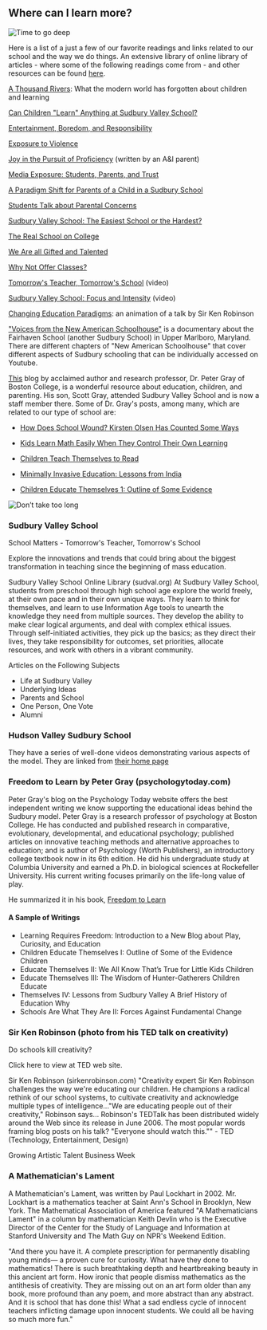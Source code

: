 Where can I learn more?  
---

![Time to go deep](img/music-computer.jpg)

Here is a list of a just a few of our favorite readings and links related to
our school and the way we do things. An extensive library of online library of
articles - where some of the following readings come from - and other
resources can be found [here](http://www.sudval.com/05_articles.html).

[A Thousand Rivers](http://schoolingtheworld.org/a-thousand-rivers/): What the
modern world has forgotten about children and learning

[Can Children "Learn" Anything at Sudbury Valley
School?](http://www.sudval.com/essays/122009.shtml)

[Entertainment, Boredom, and
Responsibility](http://www.sudval.org/essays/042008.shtml)

[Exposure to Violence](http://www.sudval.org/essays/072011.shtml)

[Joy in the Pursuit of Proficiency](http://www.unschoolingblog.com/?p=306)
(written by an A&I parent)

[Media Exposure: Students, Parents, and
Trust](http://www.sudval.org/essays/032013.shtml)

[A Paradigm Shift for Parents of a Child in a Sudbury
School](http://www.phillyfreeschool.org/wp-content/uploads/2011/05/ParadigmShift.pdf)

[Students Talk about Parental
Concerns](http://www.sudval.org/essays/032009.shtml)

[Sudbury Valley School: The Easiest School or the
Hardest?](http://www.sudval.org/essays/072012.shtml)

[The Real School on College](http://www.sudval.com/essays/042010.shtml)

[We Are all Gifted and Talented](http://www.sudval.org/essays/112011.shtml)

[Why Not Offer Classes?](http://clearwaterschool.com/?page_id=574)

[Tomorrow's Teacher, Tomorrow's
School](https://www.youtube.com/watch?v=awOAmTaZ4XI) (video)

[Sudbury Valley School: Focus and
Intensity](https://www.youtube.com/watch?v=NxPnvJE0V2E#t=47) (video)

[Changing Education Paradigms](https://www.youtube.com/watch?v=zDZFcDGpL4U):
an animation of a talk by Sir Ken Robinson

["Voices from the New American
Schoolhouse"](http://www.youtube.com/watch?v=B3boxHhrjj8&feature=bf_next&list=SP07664D50ED360355)
is a documentary about the Fairhaven School (another Sudbury School) in Upper
Marlboro, Maryland. There are different chapters of "New American Schoolhouse"
that cover different aspects of Sudbury schooling that can be individually
accessed on Youtube.

[This](http://www.psychologytoday.com/blog/freedom-learn) blog by acclaimed
author and research professor, Dr. Peter Gray of Boston College, is a
wonderful resource about education, children, and parenting. His son, Scott
Gray, attended Sudbury Valley School and is now a staff member there. Some of
Dr. Gray's posts, among many, which are related to our type of school are:

* [How Does School Wound? Kirsten Olsen Has Counted Some
 Ways](https://www.psychologytoday.com/blog/freedom-learn/201106/how-does-school-wound-kirsten-olson-has-counted-some-ways)

* [Kids Learn Math Easily When They Control Their Own
 Learning](https://www.psychologytoday.com/blog/freedom-learn/201004/kids-learn-math-easily-when-they-control-their-own-learning)

* [Children Teach Themselves to
 Read](http://www.psychologytoday.com/blog/freedom-learn/201002/children-teach-themselves-read)

* [Minimally Invasive Education: Lessons from
 India](https://www.psychologytoday.com/blog/freedom-learn/200901/minimally-invasive-education-lessons-india)

* [Children Educate Themselves 1: Outline of Some
 Evidence](https://www.psychologytoday.com/blog/freedom-learn/200807/children-educate-themselves-i-outline-some-the-evidence)

![Don’t take too long](img/skeleton.jpg)



### Sudbury Valley School

School Matters - Tomorrow's Teacher, Tomorrow's School

Explore the innovations and trends that could bring about the biggest
transformation in teaching since the beginning of mass education.

Sudbury Valley School Online Library (sudval.org) At Sudbury Valley School,
students from preschool through high school age explore the world freely, at
their own pace and in their own unique ways. They learn to think for
themselves, and learn to use Information Age tools to unearth the knowledge
they need from multiple sources. They develop the ability to make clear
logical arguments, and deal with complex ethical issues. Through
self-initiated activities, they pick up the basics; as they direct their
lives, they take responsibility for outcomes, set priorities, allocate
resources, and work with others in a vibrant community.

Articles on the Following Subjects

* Life at Sudbury Valley
* Underlying Ideas 
* Parents and School 
* One Person, One Vote 
* Alumni

### Hudson Valley Sudbury School

They have a series of well-done videos demonstrating various aspects of the
model. They are linked from [their home page](http://sudburyschool.com/)


### Freedom to Learn by Peter Gray (psychologytoday.com)

Peter Gray's blog on the Psychology Today website offers the best independent
writing we know supporting the educational ideas behind the Sudbury model.
Peter Gray is a research professor of psychology at Boston College. He has
conducted and published research in comparative, evolutionary, developmental,
and educational psychology; published articles on innovative teaching methods
and alternative approaches to education; and is author of Psychology (Worth
Publishers), an introductory college textbook now in its 6th edition. He did
his undergraduate study at Columbia University and earned a Ph.D. in
biological sciences at Rockefeller University. His current writing focuses
primarily on the life-long value of play.

He summarized it in his book, [Freedom to Learn]()

#### A Sample of Writings

* Learning Requires Freedom: Introduction to a New Blog about Play, Curiosity,
and Education
* Children Educate Themselves I: Outline of Some of the Evidence Children
* Educate Themselves II: We All Know That’s True for Little Kids Children
* Educate Themselves III: The Wisdom of Hunter-Gatherers Children Educate
* Themselves IV: Lessons from Sudbury Valley A Brief History of Education Why
* Schools Are What They Are II: Forces Against Fundamental Change


### Sir Ken Robinson (photo from his TED talk on creativity)

Do schools kill creativity?


Click here to view at TED web site.

Sir Ken Robinson (sirkenrobinson.com) "Creativity expert Sir Ken Robinson
challenges the way we're educating our children. He champions a radical
rethink of our school systems, to cultivate creativity and acknowledge
multiple types of intelligence..."We are educating people out of their
creativity," Robinson says... Robinson's TEDTalk has been distributed widely
around the Web since its release in June 2006. The most popular words framing
blog posts on his talk? "Everyone should watch this."" - TED (Technology,
Entertainment, Design)

Growing Artistic Talent Business Week


### A Mathematician's Lament 

A Mathematician's Lament, was written by Paul
Lockhart in 2002. Mr. Lockhart is a mathematics teacher at Saint Ann's School
in Brooklyn, New York. The Mathematical Association of America featured "A
Mathematicians Lament" in a column by mathematician Keith Devlin who is the
Executive Director of the Center for the Study of Language and Information at
Stanford University and The Math Guy on NPR's Weekend Edition.

"And there you have it. A complete prescription for permanently disabling
young minds— a proven cure for curiosity. What have they done to mathematics!
There is such breathtaking depth and heartbreaking beauty in this ancient art
form. How ironic that people dismiss mathematics as the antithesis of
creativity. They are missing out on an art form older than any book, more
profound than any poem, and more abstract than any abstract. And it is school
that has done this! What a sad endless cycle of innocent teachers inflicting
damage upon innocent students. We could all be having so much more fun."






